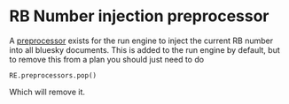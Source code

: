# RB Number injection preprocessor

A [preprocessor](https://nsls-ii.github.io/bluesky/plans.html#plan-preprocessors) exists for the run engine to inject the current RB number into all bluesky documents. This is added to the run engine by default, but to remove this from a plan you should just need to do 

```{code}
RE.preprocessors.pop()
```

Which will remove it. 
